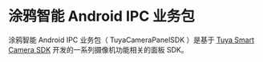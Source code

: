 # 涂鸦智能 Android IPC 业务包



涂鸦智能 Android IPC 业务包（ TuyaCameraPanelSDK ）是基于 [Tuya Smart Camera SDK](<https://tuyainc.github.io/tuyasmart_camera_android_sdk_doc/>) 开发的一系列摄像机功能相关的面板 SDK。


